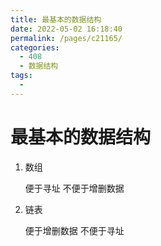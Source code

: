 ```yaml
---
title: 最基本的数据结构
date: 2022-05-02 16:18:40
permalink: /pages/c21165/
categories:
  - 408
  - 数据结构
tags:
  - 
---
```

# 最基本的数据结构

1. 数组 

   便于寻址 不便于增删数据

2. 链表

   便于增删数据 不便于寻址

